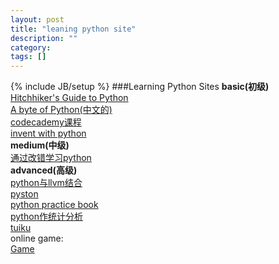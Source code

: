 ```yaml
---
layout: post
title: "leaning python site"
description: ""
category: 
tags: []
---
```

{% include JB/setup %}
###Learning Python Sites
**basic(初级)**  
[Hitchhiker's Guide to Python](docs.python-guide.org/en/latest)  
[A byte of Python(中文的)](http://woodpecker.org.cn/abyteofpython_cn/chinese/)  
[codecademy课程](http://www.codecademy.com/zh/tracks/python)  
[invent with python](http://inventwithpython.com/chapters/)  
**medium(中级)**  
[通过改错学习python](https://github.com/gregmalcolm/python_koans)  
**advanced(高级)**   
[python与llvm结合](http://www.infoq.com/cn/news/2014/04/pyston)    
[pyston](http://github.com/dropbox/pyston)  
[python practice book](http://anandology.com/python-practice-book)  
[python作统计分析](http://www.kevinsheppard.com/images/0/09/Python_introduction.pdf)  
[tuiku](http://www.tuiku.com)   
online game:  
[Game](http://www.checkio.org)  

